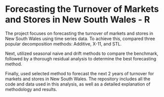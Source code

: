 # Forecasting the Turnover of Markets and Stores in New South Wales - R


The project focuses on forecasting the turnover of markets and stores in New South Wales using time series data. To achieve this, compared three popular decomposition methods: Additive, X-11, and STL.

Next, utilized seasonal naive and drift methods to compare the benchmark, followed by a thorough residual analysis to determine the best forecasting method.

Finally, used selected method to forecast the next 2 years of turnover for markets and stores in New South Wales. The repository includes all the code and data used in this analysis, as well as a detailed explanation of methodology and results.
